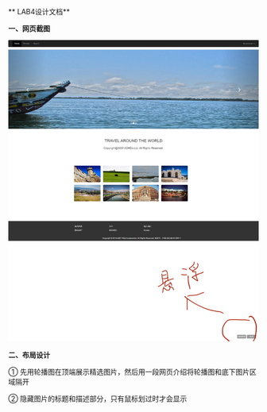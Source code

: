 ** LAB4设计文档**

**一、网页截图**

![lab4](lab4_1.png)


**二、布局设计**

① 先用轮播图在顶端展示精选图片，然后用一段网页介绍将轮播图和底下图片区域隔开

② 隐藏图片的标题和描述部分，只有鼠标划过时才会显示